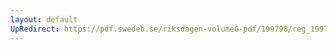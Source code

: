 ```yaml
---
layout: default
UpRedirect: https://pdf.swedeb.se/riksdagen-volumeG-pdf/199798/reg_199798/reg_199798_0225.pdf
---
```

